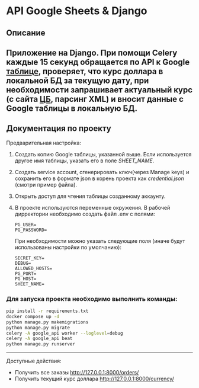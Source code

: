 # API Google Sheets & Django

## Описание
Приложение на Django.
При помощи Celery каждые 15 секунд обращается по API к Google 
[таблице](https://docs.google.com/spreadsheets/d/1CP7mtyYyfjDkWb6sFT4G7VM-zKkiVgE_lLJ8y0mbLj4/edit#gid=0),
проверяет, что курс доллара в локальной БД за текущую дату, при необходимости запрашивает актуальный курс 
(с сайта [ЦБ](http://www.cbr.ru/development/SXML/), парсинг XML) и вносит данные с Google таблицы в локальную БД.
---

## Документация по проекту
Предварительная настройка: 
1. Создать копию Google таблицы, указанной выше. Если используется другое имя таблицы, указать его в поле _SHEET_NAME_.
2. Создать service account, сгенерировать ключ(через Manage keys) и сохранить его в формате json в корень проекта 
как _credential.json_ (смотри пример файла).
3. Открыть доступ для чтения таблицы созданному аккаунту.
4. В проекте используются переменные окружения. В рабочей дирректории необходимо создать файл .env с полями:

    ```
    PG_USER=
    PG_PASSWORD=
    ```
    При необходимости можно указать следующие поля (иначе будут использованы настройки по умолчанию):

    ```
    SECRET_KEY=
    DEBUG=
    ALLOWED_HOSTS=
    PG_PORT=
    PG_HOST=
    SHEET_NAME=
    ```
   
### Для запуска проекта необходимо выполнить команды:

```bash
pip install -r requirements.txt
docker compose up -d
python manage.py makemigrations
python manage.py migrate
celery -A google_api worker --loglevel=debug 
celery -A google_api beat 
python manage.py runserver
```
---
Доступные действия:
- Получить все заказы http://127.0.0.1:8000/orders/
- Получить текущий курс доллара http://127.0.0.1:8000/currency/

